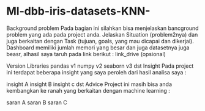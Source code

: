 # Ml-dbb-iris-datasets-KNN-

Background problem
Pada bagian ini silahkan bisa menjelaskan bancground problem yang ada pada project anda. Jelaskan Situation (problem2nya) dan juga berkaitan dengan Task (tujuan, goals, yang mau dicapai dan dikerjai). Dashboard memiliki jumlah memori yang besar dan juga datasetnya juga beasr, alhasil saya taruh pada link berikut : link_drive (opsional)

Version Libraries
pandas v1
numpy v2
seaborn v3
dst
Insight
Pada project ini terdapat beberapa insight yang saya peroleh dari hasil analisa saya :

insight A
insight B
insight c
dst
Advice
Project ini masih bisa anda kembangkan ke ranah yang berkaitan dengan machine learning :

saran A
saran B
saran C
